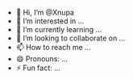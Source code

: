 - 👋 Hi, I’m @Xnupa
- 👀 I’m interested in ...
- 🌱 I’m currently learning ...
- 💞️ I’m looking to collaborate on ...
- 📫 How to reach me ...
- 😄 Pronouns: ...
- ⚡ Fun fact: ...

<!---
Xnupa/Xnupa is a ✨ special ✨ repository because its `README.md` (this file) appears on your GitHub profile.
You can click the Preview link to take a look at your changes.
--->
